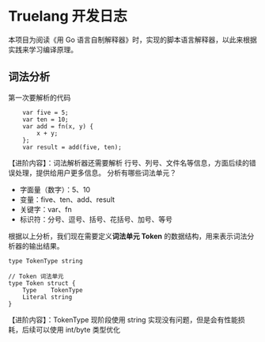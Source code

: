 # Truelang 开发日志

本项目为阅读《用 Go 语言自制解释器》时，实现的脚本语言解释器，以此来根据实践来学习编译原理。

## 词法分析

第一次要解析的代码

```
    var five = 5;
    var ten = 10;
    var add = fn(x, y) {
        x + y;
    };
    var result = add(five, ten);
```

【进阶内容】：词法解析器还需要解析 行号、列号、文件名等信息，方面后续的错误处理，提供给用户更多信息。
分析有哪些词法单元？

- 字面量（数字）：5、10
- 变量：five、ten、add、result
- 关键字：var、fn
- 标识符：分号、逗号、括号、花括号、加号、等号

根据以上分析，我们现在需要定义**词法单元 Token** 的数据结构，用来表示词法分析器的输出结果。

```
type TokenType string

// Token 词法单元
type Token struct {
	Type    TokenType
	Literal string
}
```

【进阶内容】：TokenType 现阶段使用 string 实现没有问题，但是会有性能损耗，后续可以使用 int/byte 类型优化

